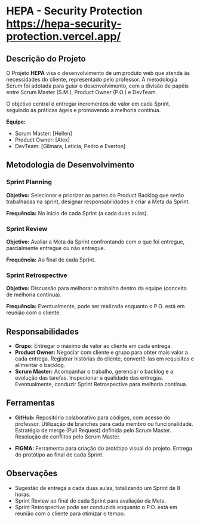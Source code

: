 # HEPA - Security Protection                https://hepa-security-protection.vercel.app/

## Descrição do Projeto

O Projeto **HEPA** visa o desenvolvimento de um produto web que atenda às necessidades do cliente, representado pelo professor. A metodologia Scrum foi adotada para guiar o desenvolvimento, com a divisão de papéis entre Scrum Master (S.M.), Product Owner (P.O.) e DevTeam.

O objetivo central é entregar incrementos de valor em cada Sprint, seguindo as práticas ágeis e promovendo a melhoria contínua.

**Equipe:**
- Scrum Master: [Hellen]
- Product Owner: [Alex]
- DevTeam: [Gilmara, Leticia, Pedro e Everton]

## Metodologia de Desenvolvimento

### Sprint Planning

**Objetivo:** Selecionar e priorizar as partes do Product Backlog que serão trabalhadas na sprint, designar responsabilidades e criar a Meta da Sprint.

**Frequência:** No início de cada Sprint (a cada duas aulas).

### Sprint Review

**Objetivo:** Avaliar a Meta da Sprint confrontando com o que foi entregue, parcialmente entregue ou não entregue.

**Frequência:** Ao final de cada Sprint.

### Sprint Retrospective

**Objetivo:** Discussão para melhorar o trabalho dentro da equipe (conceito de melhoria contínua).

**Frequência:** Eventualmente, pode ser realizada enquanto o P.O. está em reunião com o cliente.

## Responsabilidades

- **Grupo:** Entregar o máximo de valor ao cliente em cada entrega.
- **Product Owner:** Negociar com cliente e grupo para obter mais valor a cada entrega. Registrar histórias do cliente, convertê-las em requisitos e alimentar o backlog.
- **Scrum Master:** Acompanhar o trabalho, gerenciar o backlog e a evolução das tarefas. Inspecionar a qualidade das entregas. Eventualmente, conduzir Sprint Retrospective para melhoria contínua.

## Ferramentas

- **GitHub:** Repositório colaborativo para códigos, com acesso do professor. Utilização de branches para cada membro ou funcionalidade. Estratégia de merge (Pull Request) definida pelo Scrum Master. Resolução de conflitos pelo Scrum Master.

- **FIGMA:** Ferramenta para criação do protótipo visual do projeto. Entrega do protótipo ao final de cada Sprint.

## Observações

- Sugestão de entrega a cada duas aulas, totalizando um Sprint de 8 horas.
- Sprint Review ao final de cada Sprint para avaliação da Meta.
- Sprint Retrospective pode ser conduzida enquanto o P.O. está em reunião com o cliente para otimizar o tempo.

